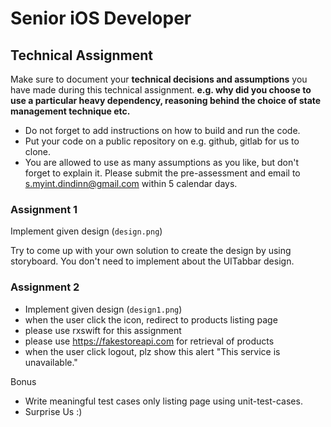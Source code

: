 # Senior iOS Developer

## Technical Assignment

Make sure to document your **technical decisions and assumptions** you have made during this technical assignment. **e.g. why did you choose to use a particular heavy dependency, reasoning behind the choice of state management technique etc.**

- Do not forget to add instructions on how to build and run the code.
- Put your code on a public repository on e.g. github, gitlab for us to clone.
- You are allowed to use as many assumptions as you like, but don't forget to explain it.
  Please submit the pre-assessment and email to s.myint.dindinn@gmail.com within 5 calendar days.

### Assignment 1

Implement given design (`design.png`)

Try to come up with your own solution to create the design by using storyboard. You don't need to implement about the UITabbar design. 

### Assignment 2
  
  - Implement given design (`design1.png`)
  - when the user click the icon, redirect to products listing page 
  - please use rxswift for this assignment
  - please use https://fakestoreapi.com for retrieval of products
  - when the user click logout, plz show this alert "This service is unavailable."

Bonus

- Write meaningful test cases only listing page using unit-test-cases.
- Surprise Us :)
